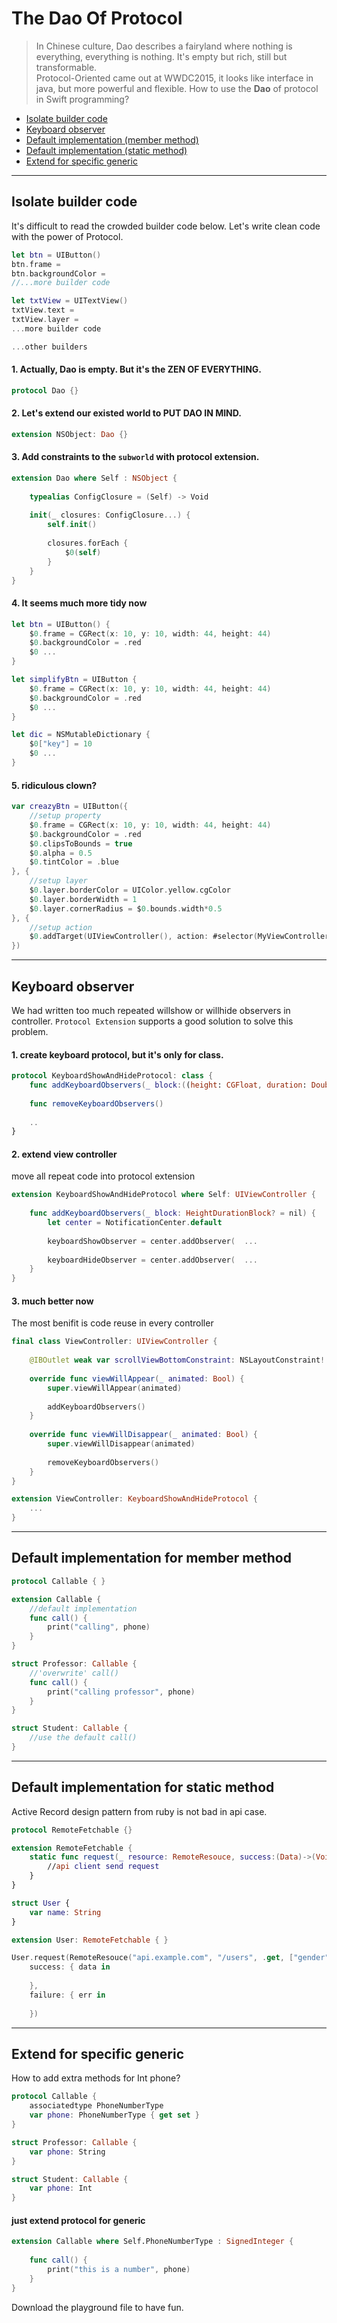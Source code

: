 # The Dao Of Protocol


>In Chinese culture, Dao describes a fairyland where nothing is everything, everything is nothing. It's empty but rich, still but transformable.  
>Protocol-Oriented came out at WWDC2015, it looks like interface in java, but more powerful and flexible. How to use the **Dao** of protocol in Swift programming?


* [Isolate builder code](#isolate-builder-code)
* [Keyboard observer](#keyboard-observer)
* [Default implementation (member method)](#default-implementation-for-member-method)
* [Default implementation (static method)](#default-implementation-for-static-method)
* [Extend for specific generic](#extend-for-specific-generic)

---
## Isolate builder code
It's difficult to read the crowded builder code below. Let's write clean code with the power of Protocol.

```swift
let btn = UIButton()
btn.frame = 
btn.backgroundColor = 
//...more builder code

let txtView = UITextView()
txtView.text =
txtView.layer =
...more builder code

...other builders
```
#### 1. Actually, Dao is empty. But it's the ZEN OF EVERYTHING.

```swift
protocol Dao {}
```
#### 2. Let's extend our existed world to PUT DAO IN MIND.

```swift
extension NSObject: Dao {}
```
#### 3. Add constraints to the `subworld` with protocol extension.

```swift
extension Dao where Self : NSObject {
    
    typealias ConfigClosure = (Self) -> Void
    
    init(_ closures: ConfigClosure...) {
        self.init()
        
        closures.forEach {
            $0(self)
        }
    }   
}
```

#### 4. It seems much more tidy now

```swift
let btn = UIButton() {
    $0.frame = CGRect(x: 10, y: 10, width: 44, height: 44)
    $0.backgroundColor = .red
    $0 ...
}

let simplifyBtn = UIButton {
    $0.frame = CGRect(x: 10, y: 10, width: 44, height: 44)
    $0.backgroundColor = .red
    $0 ...
}

let dic = NSMutableDictionary {
    $0["key"] = 10
    $0 ...
}
```

#### 5. ridiculous clown?
```swift
var creazyBtn = UIButton({
    //setup property
    $0.frame = CGRect(x: 10, y: 10, width: 44, height: 44)
    $0.backgroundColor = .red
    $0.clipsToBounds = true
    $0.alpha = 0.5
    $0.tintColor = .blue
}, {
    //setup layer
    $0.layer.borderColor = UIColor.yellow.cgColor
    $0.layer.borderWidth = 1
    $0.layer.cornerRadius = $0.bounds.width*0.5
}, {
    //setup action
    $0.addTarget(UIViewController(), action: #selector(MyViewController.login(btn:)), for: .touchUpInside)
})
```
---
## Keyboard observer
We had written too much repeated willshow or willhide observers in controller. `Protocol Extension` supports a good solution to solve this problem.

#### 1. create keyboard protocol, but it's only for class.
```swift
protocol KeyboardShowAndHideProtocol: class {
    func addKeyboardObservers(_ block:((height: CGFloat, duration: Double) -> Void)?)
    
    func removeKeyboardObservers()
    
    ..
}
```
#### 2. extend view controller
move all repeat code into protocol extension

```swift
extension KeyboardShowAndHideProtocol where Self: UIViewController {
	
    func addKeyboardObservers(_ block: HeightDurationBlock? = nil) {
        let center = NotificationCenter.default
        
        keyboardShowObserver = center.addObserver(  ...
        
        keyboardHideObserver = center.addObserver(  ...
    }
}
```

#### 3. much better now
The most benifit is code reuse in every controller

```swift
final class ViewController: UIViewController {
    
    @IBOutlet weak var scrollViewBottomConstraint: NSLayoutConstraint!
    
    override func viewWillAppear(_ animated: Bool) {
        super.viewWillAppear(animated)
        
        addKeyboardObservers()
    }
    
    override func viewWillDisappear(_ animated: Bool) {
        super.viewWillDisappear(animated)
        
        removeKeyboardObservers()
    }
}

extension ViewController: KeyboardShowAndHideProtocol {
    ...
}
```
---
## Default implementation for member method

```swift
protocol Callable { }

extension Callable {
    //default implementation
    func call() {
        print("calling", phone)
    }
}

struct Professor: Callable {
    //'overwrite' call()
    func call() {
        print("calling professor", phone)
    }
}

struct Student: Callable {
    //use the default call()
}
```
---
## Default implementation for static method
Active Record design pattern from ruby is not bad in api case.

```swift
protocol RemoteFetchable {}

extension RemoteFetchable {
    static func request(_ resource: RemoteResouce, success:(Data)->(Void), failure: (Error)->(Void)) {
        //api client send request
    }
}

struct User {
    var name: String
}
```

```swift
extension User: RemoteFetchable { }

User.request(RemoteResouce("api.example.com", "/users", .get, ["gender": "female"]),
    success: { data in
        
    },
    failure: { err in
        
    })
```
---
## Extend for specific generic
How to add extra methods for Int phone?

```swift
protocol Callable {
    associatedtype PhoneNumberType
    var phone: PhoneNumberType { get set }
}

struct Professor: Callable {
    var phone: String
}

struct Student: Callable {
    var phone: Int
}
```
#### just extend protocol for generic

```swift
extension Callable where Self.PhoneNumberType : SignedInteger {
    
    func call() {
        print("this is a number", phone)
    }
}
```

Download the playground file to have fun.


